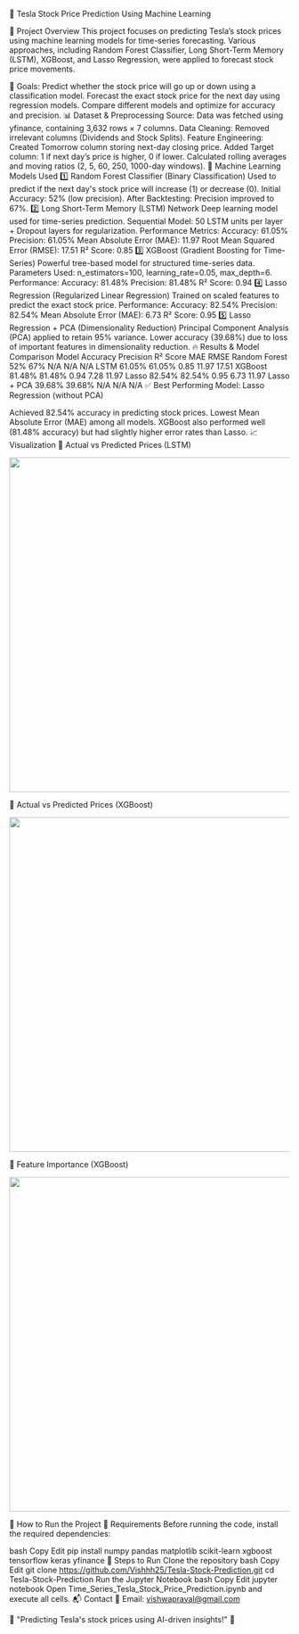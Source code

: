 🚀 Tesla Stock Price Prediction Using Machine Learning



📌 Project Overview
This project focuses on predicting Tesla’s stock prices using machine learning models for time-series forecasting. Various approaches, including Random Forest Classifier, Long Short-Term Memory (LSTM), XGBoost, and Lasso Regression, were applied to forecast stock price movements.

🎯 Goals:
Predict whether the stock price will go up or down using a classification model.
Forecast the exact stock price for the next day using regression models.
Compare different models and optimize for accuracy and precision.
📊 Dataset & Preprocessing
Source: Data was fetched using yfinance, containing 3,632 rows × 7 columns.
Data Cleaning: Removed irrelevant columns (Dividends and Stock Splits).
Feature Engineering:
Created Tomorrow column storing next-day closing price.
Added Target column: 1 if next day’s price is higher, 0 if lower.
Calculated rolling averages and moving ratios (2, 5, 60, 250, 1000-day windows).
🧠 Machine Learning Models Used
1️⃣ Random Forest Classifier (Binary Classification)
Used to predict if the next day's stock price will increase (1) or decrease (0).
Initial Accuracy: 52% (low precision).
After Backtesting: Precision improved to 67%.
2️⃣ Long Short-Term Memory (LSTM) Network
Deep learning model used for time-series prediction.
Sequential Model: 50 LSTM units per layer + Dropout layers for regularization.
Performance Metrics:
Accuracy: 61.05%
Precision: 61.05%
Mean Absolute Error (MAE): 11.97
Root Mean Squared Error (RMSE): 17.51
R² Score: 0.85
3️⃣ XGBoost (Gradient Boosting for Time-Series)
Powerful tree-based model for structured time-series data.
Parameters Used: n_estimators=100, learning_rate=0.05, max_depth=6.
Performance:
Accuracy: 81.48%
Precision: 81.48%
R² Score: 0.94
4️⃣ Lasso Regression (Regularized Linear Regression)
Trained on scaled features to predict the exact stock price.
Performance:
Accuracy: 82.54%
Precision: 82.54%
Mean Absolute Error (MAE): 6.73
R² Score: 0.95
5️⃣ Lasso Regression + PCA (Dimensionality Reduction)
Principal Component Analysis (PCA) applied to retain 95% variance.
Lower accuracy (39.68%) due to loss of important features in dimensionality reduction.
🔥 Results & Model Comparison
Model	Accuracy	Precision	R² Score	MAE	RMSE
Random Forest	52%	67%	N/A	N/A	N/A
LSTM	61.05%	61.05%	0.85	11.97	17.51
XGBoost	81.48%	81.48%	0.94	7.28	11.97
Lasso	82.54%	82.54%	0.95	6.73	11.97
Lasso + PCA	39.68%	39.68%	N/A	N/A	N/A
✅ Best Performing Model: Lasso Regression (without PCA)

Achieved 82.54% accuracy in predicting stock prices.
Lowest Mean Absolute Error (MAE) among all models.
XGBoost also performed well (81.48% accuracy) but had slightly higher error rates than Lasso.
📈 Visualization
📌 Actual vs Predicted Prices (LSTM)
<p align="center"> <img src="YOUR_LSTM_PREDICTION_GRAPH.png" width="600px"> </p>
📌 Actual vs Predicted Prices (XGBoost)
<p align="center"> <img src="YOUR_XGBOOST_PREDICTION_GRAPH.png" width="600px"> </p>
📌 Feature Importance (XGBoost)
<p align="center"> <img src="YOUR_FEATURE_IMPORTANCE_GRAPH.png" width="600px"> </p>
🚀 How to Run the Project
🔧 Requirements
Before running the code, install the required dependencies:

bash
Copy
Edit
pip install numpy pandas matplotlib scikit-learn xgboost tensorflow keras yfinance
📌 Steps to Run
Clone the repository
bash
Copy
Edit
git clone https://github.com/Vishhh25/Tesla-Stock-Prediction.git
cd Tesla-Stock-Prediction
Run the Jupyter Notebook
bash
Copy
Edit
jupyter notebook
Open Time_Series_Tesla_Stock_Price_Prediction.ipynb and execute all cells.
📬 Contact
📧 Email: vishwapraval@gmail.com

🚀 "Predicting Tesla's stock prices using AI-driven insights!" 🚀


